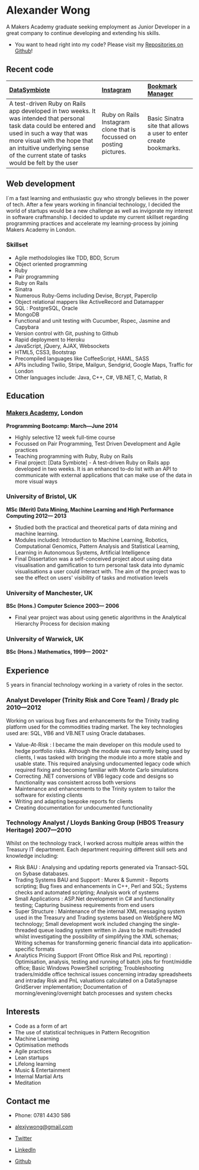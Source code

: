 Alexander Wong
=========

A Makers Academy graduate seeking employment as Junior Developer in a great company to continue developing and extending his skills.

- You want to head right into my code? Please visit my [Repositories on Github]! 

Recent code
-------------

| [DataSymbiote] | [Instagram] | [Bookmark Manager] |
|:--------------- |:-------- |:--------- |
| A test-driven Ruby on Rails app developed in two weeks. It was intended that personal task data could be entered and used in such a way that was more visual with the hope that an intuitive underlying sense of the current state of tasks would be felt by the user| Ruby on Rails Instagram clone that is focussed on posting pictures. | Basic Sinatra site that allows a user to enter create bookmarks. |


Web development
---------------

I´m a fast learning and enthusiastic guy who strongly believes in the power of tech. After a few years working in financial technology, I decided the world of startups would be a new challenge as well as invigorate my interest in software craftmanship. I decided to update my current skillset regarding programming practices and accelerate my learning-process by joining Makers Academy in London.  


### Skillset

  - Agile methodologies like TDD, BDD, Scrum
  - Object­ oriented programming
  - Ruby
  - Pair programming
  - Ruby on Rails
  - Sinatra 
  - Numerous Ruby-Gems including Devise, Bcrypt, Paperclip
  - Object relational mappers like ActiveRecord and Datamapper
  - SQL : PostgreSQL, Oracle
  - MongoDB
  - Functional and unit testing with Cucumber, Rspec, Jasmine and Capybara
  - Version control with Git, pushing to Github
  - Rapid deployment to Heroku
  - JavaScript, jQuery, AJAX, Websockets
  - HTML5, CSS3, Bootstrap
  - Precompiled languages like CoffeeScript, HAML, SASS
  - APIs including Twilio, Stripe, Mailgun, Sendgrid, Google Maps, Traffic for London
  - Other languages include:  Java, C++, C#, VB.NET, C, Matlab, R


Education
----------

### [Makers Academy], London
**Programming Bootcamp: March&mdash;June 2014**

  - Highly selective 12 week full-time course
  - Focussed on Pair Programming, Test Driven Development and Agile practices
  - Teaching programming with Ruby, Ruby on Rails
  - Final project: [Data Symbiote] - A test-driven Ruby on Rails app developed in two weeks. It is an enhanced to-do list with an API to communicate with external applications that can make use of the data in more visual ways

### University of Bristol, UK
**MSc (Merit) Data Mining, Machine Learning and High Performance Computing 2012&mdash; 2013**
 - Studied both the practical and theoretical parts of data mining and machine learning.
 - Modules included: Introduction to Machine Learning, Robotics, Computational Genomics, Pattern Analysis and Statistical Learning, Learning in Autonomous Systems, Artificial Intelligence
 - Final Dissertation was a self-conceived project about using data visualisation and gamification to turn personal task data into dynamic visualisations a user could interact with. The aim of the project was to see the effect on users' visibility of tasks and motivation levels

### University of Manchester, UK
**BSc (Hons.) Computer Science  2003&mdash; 2006**
 - Final year project was about using genetic algorithms in the Analytical Hierarchy Process for decision making

### University of Warwick, UK
**BSc (Hons.) Mathematics, 1999&mdash; 2002***

Experience
----------

5 years in financial technology working in a variety of roles in the sector. 

### Analyst Developer (Trinity Risk and Core Team) / Brady plc **2010&mdash;2012**
Working on various bug fixes and enhancements for the Trinity trading platform used for the commodities trading market. The key technologies used are: SQL, VB6 and VB.NET using Oracle databases.

  - Value-At-Risk : I became the main developer on this module used to hedge portfolio risks. Although the module was currently being used by clients, I was tasked with bringing the module into a more stable and usable state. This required analysing undocumented legacy code which required fixing and becoming familiar with Monte Carlo simulations
  - Correcting .NET conversions of VB6 legacy code and designs so functionality was consistent across both versions
  - Maintenance and enhancements to the Trinity system to tailor the software for existing clients
  - Writing and adapting bespoke reports for clients
  - Creating documentation for undocumented functionality

### Technology Analyst / Lloyds Banking Group (HBOS Treasury Heritage) **2007&mdash;2010**
Whilst on the technology track, I worked across multiple areas within the Treasury IT department. Each department requiring different skill sets and knowledge including:

  - Risk BAU : Analysing and updating reports generated via Transact-SQL on Sybase databases. 
  - Trading Systems BAU and Support : Murex & Summit - Reports scripting; Bug fixes and enhancements in C++, Perl and SQL; Systems checks and automated scripting; Analysis work of systems
  - Small Applications : ASP.Net development in C# and functionality testing; Capturing business requirements from end users
  - Super Structure : Maintenance of the internal XML messaging system used in the Treasury and Trading systems based on WebSphere MQ technology; Small development work included changing the single-threaded queue loading system written in Java to be multi-threaded whilst investigating the possibility of simplifying the XML schemas; Writing schemas for transforming generic financial data into application-specific formats
  - Analytics Pricing Support (Front Office Risk and PnL reporting) : Optimisation, analysis, testing and running of batch jobs for front/middle office; Basic Windows PowerShell scripting; Troubleshooting traders/middle office technical issues concerning intraday spreadsheets and intraday Risk and PnL valuations calculated on a DataSynapse GridServer implementation; Documentation of morning/evening/overnight batch processes and system checks


Interests
---------

- Code as a form of art
- The use of statistical techniques in Pattern Recognition
- Machine Learning
- Optimisation methods
- Agile practices
- Lean startups
- Lifelong learning
- Music & Entertainment
- Internal Martial Arts 
- Meditation

Contact me
-------

- Phone: 0781 4430 586
- [alexjywong@gmail.com]
- [Twitter]
- [LinkedIn]
- [Github]

  [Bookmark Manager]:https://github.com/mazzastar/BookmarkManager
  [Instagram]:https://github.com/mazzastar/InstagramClone
  [DataSymbiote]:https://github.com/mazzastar/DataSymbioteToDo

  [Makers Academy]:http://www.makersacademy.com
  [alexjywong@gmail.com]: mailto:alexjywong@gmail.com
  [GitHub]:https://github.com/mazzastar
  [LinkedIn]:https://www.linkedin.com/pub/alexander-wong/4/772/a07
  [Twitter]:http://twitter.com/mavrm_al
  [Repositories on Github]:https://github.com/mazzastar?tab=repositories
